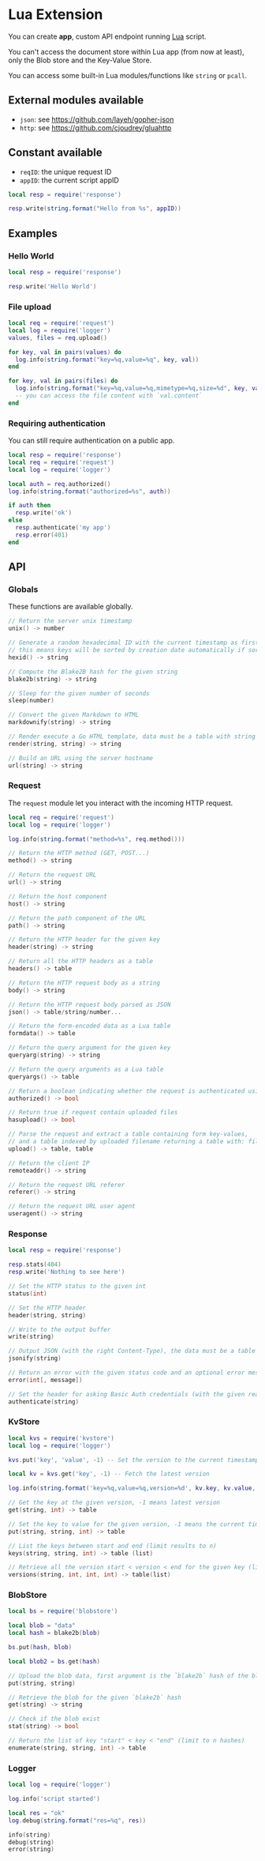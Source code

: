 # Lua Extension

You can create **app**, custom API endpoint running [Lua](http://www.lua.org/) script.

You can't access the document store within Lua app (from now at least), only the Blob store and the Key-Value Store.

You can access some built-in Lua modules/functions like `string` or `pcall`.

## External modules available

- `json`: see https://github.com/layeh/gopher-json
- `http`: see https://github.com/cjoudrey/gluahttp

## Constant available

- `reqID`: the unique request ID
- `appID`: the current script appID

```lua
local resp = require('response')

resp.write(string.format("Hello from %s", appID))
```

## Examples

### Hello World

```lua
local resp = require('response')

resp.write('Hello World')
```

### File upload

```lua
local req = require('request')
local log = require('logger')
values, files = req.upload()

for key, val in pairs(values) do
  log.info(string.format("key=%q,value=%q", key, val))
end

for key, val in pairs(files) do
  log.info(string.format("key=%q,value=%q,mimetype=%q,size=%d", key, val.filename, val.mimeType, val.size))
  -- you can access the file content with `val.content`
end
```

### Requiring authentication

You can still require authentication on a public app.

```lua
local resp = require('response')
local req = require('request')
local log = require('logger')

local auth = req.authorized()
log.info(string.format("authorized=%s", auth))

if auth then
  resp.write('ok')
else
  resp.authenticate('my app')
  resp.error(401)
end
```

## API

### Globals

These functions are available globally.

```c
// Return the server unix timestamp
unix() -> number

// Generate a random hexadecimal ID with the current timestamp as first 4 bytes,
// this means keys will be sorted by creation date automatically if sorted lexicographically
hexid() -> string

// Compute the Blake2B hash for the given string
blake2b(string) -> string

// Sleep for the given number of seconds
sleep(number)

// Convert the given Markdown to HTML
markdownify(string) -> string

// Render execute a Go HTML template, data must be a table with string keys
render(string, string) -> string

// Build an URL using the server hostname
url(string) -> string
```

### Request

The `request` module let you interact with the incoming HTTP request.

```lua
local req = require('request')
local log = require('logger')

log.info(string.format("method=%s", req.method()))
```

```c
// Return the HTTP method (GET, POST...)
method() -> string

// Return the request URL
url() -> string

// Return the host component
host() -> string

// Return the path component of the URL
path() -> string

// Return the HTTP header for the given key
header(string) -> string

// Return all the HTTP headers as a table
headers() -> table

// Return the HTTP request body as a string
body() -> string

// Return the HTTP request body parsed as JSON
json() -> table/string/number...

// Return the form-encoded data as a Lua table
formdata() -> table

// Return the query argument for the given key
queryarg(string) -> string

// Return the query arguments as a Lua table
queryargs() -> table

// Return a boolean indicating whether the request is authenticated using a valid API key
authorized() -> bool

// Return true if request contain uploaded files
hasupload() -> bool

// Parse the request and extract a table containing form key-values,
// and a table indexed by uploaded filename returning a table with: filename, size, content key.
upload() -> table, table

// Return the client IP
remoteaddr() -> string

// Return the request URL referer
referer() -> string

// Return the request URL user agent
useragent() -> string
```

### Response

```lua
local resp = require('response')

resp.stats(404)
resp.write('Nothing to see here')
```

```c
// Set the HTTP status to the given int
status(int)

// Set the HTTP header
header(string, string)

// Write to the output buffer
write(string)

// Output JSON (with the right Content-Type), the data must be a table (or use `json` module with write).
jsonify(string)

// Return an error with the given status code and an optional error message
error(int[, message])

// Set the header for asking Basic Auth credentials (with the given realm)
authenticate(string)
```

### KvStore

```lua
local kvs = require('kvstore')
local log = require('logger')

kvs.put('key', 'value', -1) -- Set the version to the current timestamp

local kv = kvs.get('key', -1) -- Fetch the latest version

log.info(string.format('key=%q,value=%q,version=%d', kv.key, kv.value, kv.version))
```

```c
// Get the key at the given version, -1 means latest version
get(string, int) -> table

// Set the key to value for the given version, -1 means the current timestamp (from server)
put(string, string, int) -> table

// List the keys between start and end (limit results to n)
keys(string, string, int) -> table (list)

// Retrieve all the version start < version < end for the given key (limit results to n)
versions(string, int, int, int) -> table(list)
```

### BlobStore

```lua
local bs = require('blobstore')

local blob = "data"
local hash = blake2b(blob)

bs.put(hash, blob)

local blob2 = bs.get(hash)
```

```c
// Upload the blob data, first argument is the `blake2b` hash of the blob
put(string, string)

// Retrieve the blob for the given `blake2b` hash
get(string) -> string

// Check if the blob exist
stat(string) -> bool

// Return the list of key "start" < key < "end" (limit to n hashes)
enumerate(string, string, int) -> table
```

### Logger

```lua
local log = require('logger')

log.info('script started')

local res = "ok"
log.debug(string.format("res=%q", res))
```

```c
info(string)
debug(string)
error(string)
```
